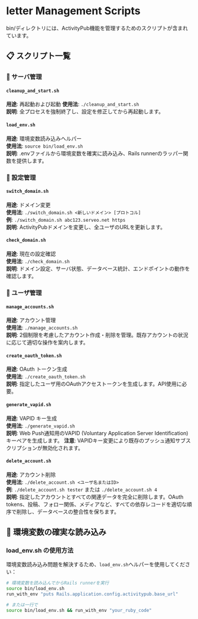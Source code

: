 # letter Management Scripts

bin/ディレクトリには、ActivityPub機能を管理するためのスクリプトが含まれています。

## 📋 スクリプト一覧

### 🚀 サーバ管理

#### `cleanup_and_start.sh`
**用途**: 再起動および起動
**使用法**: `./cleanup_and_start.sh`  
**説明**: 全プロセスを強制終了し、設定を修正してから再起動します。

#### `load_env.sh`
**用途**: 環境変数読み込みヘルパー  
**使用法**: `source bin/load_env.sh`  
**説明**: .envファイルから環境変数を確実に読み込み、Rails runnerのラッパー関数を提供します。

### 🔧 設定管理

#### `switch_domain.sh`
**用途**: ドメイン変更  
**使用法**: `./switch_domain.sh <新しいドメイン> [プロトコル]`  
**例**: `./switch_domain.sh abc123.serveo.net https`  
**説明**: ActivityPubドメインを変更し、全ユーザのURLを更新します。

#### `check_domain.sh`
**用途**: 現在の設定確認  
**使用法**: `./check_domain.sh`  
**説明**: ドメイン設定、サーバ状態、データベース統計、エンドポイントの動作を確認します。

### 👤 ユーザ管理

#### `manage_accounts.sh`
**用途**: アカウント管理  
**使用法**: `./manage_accounts.sh`  
**説明**: 2個制限を考慮したアカウント作成・削除を管理。既存アカウントの状況に応じて適切な操作を案内します。

#### `create_oauth_token.sh`
**用途**: OAuth トークン生成  
**使用法**: `./create_oauth_token.sh`  
**説明**: 指定したユーザ用のOAuthアクセストークンを生成します。API使用に必要。

#### `generate_vapid.sh`
**用途**: VAPID キー生成  
**使用法**: `./generate_vapid.sh`  
**説明**: Web Push通知用のVAPID (Voluntary Application Server Identification) キーペアを生成します。
**注意**: VAPIDキー変更により既存のプッシュ通知サブスクリプションが無効化されます。

#### `delete_account.sh`
**用途**: アカウント削除  
**使用法**: `./delete_account.sh <ユーザ名またはID>`  
**例**: `./delete_account.sh tester` または `./delete_account.sh 4`  
**説明**: 指定したアカウントとすべての関連データを完全に削除します。OAuth tokens、投稿、フォロー関係、メディアなど、すべての依存レコードを適切な順序で削除し、データベースの整合性を保ちます。

## 🔧 環境変数の確実な読み込み

### load_env.sh の使用方法

環境変数読み込み問題を解決するため、`load_env.sh`ヘルパーを使用してください：

```bash
# 環境変数を読み込んでからRails runnerを実行
source bin/load_env.sh
run_with_env "puts Rails.application.config.activitypub.base_url"

# または一行で
source bin/load_env.sh && run_with_env "your_ruby_code"
```
